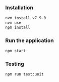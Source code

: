 ### Installation
```bash
nvm install v7.9.0
nvm use
npm install
```

### Run the application
```bash
npm start
```

### Testing
```bash
npm run test:unit
```